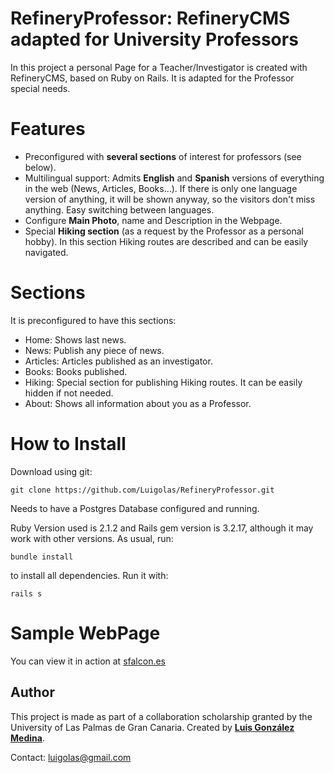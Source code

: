 RefineryProfessor: RefineryCMS adapted for University Professors
================================================================
In this project a personal Page for a Teacher/Investigator is created with RefineryCMS, based on Ruby on Rails. It is adapted for the Professor special needs.

Features
========

  - Preconfigured with **several sections** of interest for professors (see below).
  - Multilingual support: Admits **English** and **Spanish** versions of everything in the web (News, Articles, Books...). If there is only one language version of anything, it will be shown anyway, so the visitors don't miss anything. Easy switching between languages.
  - Configure **Main Photo**, name and Description in the Webpage.
  - Special **Hiking section** (as a request by the Professor as a personal hobby). In this section Hiking routes are described and can be easily navigated.
  
Sections
========
It is preconfigured to have this sections:

  - Home: Shows last news.
  - News: Publish any piece of news.
  - Articles: Articles published as an investigator.
  - Books: Books published.
  - Hiking: Special section for publishing Hiking routes. It can be easily hidden if not needed.
  - About: Shows all information about you as a Professor.

How to Install
==============
Download using git:


    git clone https://github.com/Luigolas/RefineryProfessor.git
    
Needs to have a Postgres Database configured and running.

Ruby Version used is 2.1.2 and Rails gem version is 3.2.17, although it may work with other versions.
As usual, run:

    bundle install

to install all dependencies. Run it with:

    rails s
    
Sample WebPage
==============
You can view it in action at [sfalcon.es](http://www.sfalcon.es)

Author
------
This project is made as part of a collaboration scholarship granted by the University of Las Palmas de Gran Canaria. Created by [**Luis González Medina**](www.luigolas.com). 

Contact: luigolas@gmail.com
  
